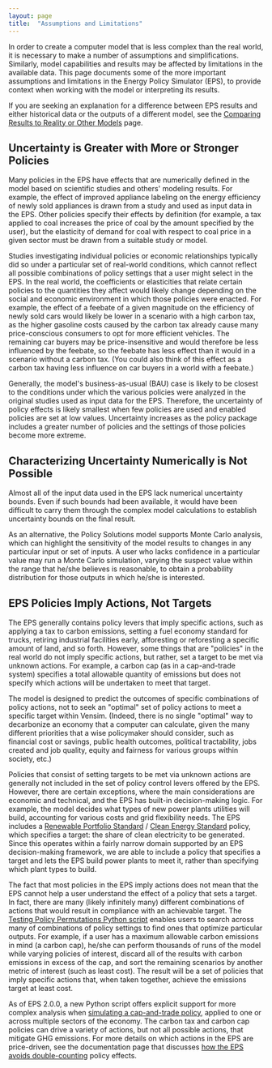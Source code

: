 ```yaml
---
layout: page
title:  "Assumptions and Limitations"
---
```


In order to create a computer model that is less complex than the real world, it is necessary to make a number of assumptions and simplifications.  Similarly, model capabilities and results may be affected by limitations in the available data.  This page documents some of the more important assumptions and limitations in the Energy Policy Simulator (EPS), to provide context when working with the model or interpreting its results.

If you are seeking an explanation for a difference between EPS results and either historical data or the outputs of a different model, see the [Comparing Results to Reality or Other Models](comparing-results.html) page.

## Uncertainty is Greater with More or Stronger Policies

Many policies in the EPS have effects that are numerically defined in the model based on scientific studies and others' modeling results.  For example, the effect of improved appliance labeling on the energy efficiency of newly sold appliances is drawn from a study and used as input data in the EPS.  Other policies specify their effects by definition (for example, a tax applied to coal increases the price of coal by the amount specified by the user), but the elasticity of demand for coal with respect to coal price in a given sector must be drawn from a suitable study or model.

Studies investigating individual policies or economic relationships typically did so under a particular set of real-world conditions, which cannot reflect all possible combinations of policy settings that a user might select in the EPS.  In the real world, the coefficients or elasticities that relate certain policies to the quantities they affect would likely change depending on the social and economic environment in which those policies were enacted.  For example, the effect of a feebate of a given magnitude on the efficiency of newly sold cars would likely be lower in a scenario with a high carbon tax, as the higher gasoline costs caused by the carbon tax already cause many price-conscious consumers to opt for more efficient vehicles.  The remaining car buyers may be price-insensitive and would therefore be less influenced by the feebate, so the feebate has less effect than it would in a scenario without a carbon tax.  (You could also think of this effect as a carbon tax having less influence on car buyers in a world with a feebate.)

Generally, the model's business-as-usual (BAU) case is likely to be closest to the conditions under which the various policies were analyzed in the original studies used as input data for the EPS.  Therefore, the uncertainty of policy effects is likely smallest when few policies are used and enabled policies are set at low values.  Uncertainty increases as the policy package includes a greater number of policies and the settings of those policies become more extreme.

## Characterizing Uncertainty Numerically is Not Possible

Almost all of the input data used in the EPS lack numerical uncertainty bounds.  Even if such bounds had been available, it would have been difficult to carry them through the complex model calculations to establish uncertainty bounds on the final result.

As an alternative, the Policy Solutions model supports Monte Carlo analysis, which can highlight the sensitivity of the model results to changes in any particular input or set of inputs.  A user who lacks confidence in a particular value may run a Monte Carlo simulation, varying the suspect value within the range that he/she believes is reasonable, to obtain a probability distribution for those outputs in which he/she is interested.

## EPS Policies Imply Actions, Not Targets

The EPS generally contains policy levers that imply specific actions, such as applying a tax to carbon emissions, setting a fuel economy standard for trucks, retiring industrial facilities early, afforesting or reforesting a specific amount of land, and so forth. However, some things that are "policies" in the real world do not imply specific actions, but rather, set a target to be met via unknown actions.  For example, a carbon cap (as in a cap-and-trade system) specifies a total allowable quantity of emissions but does not specify which actions will be undertaken to meet that target.

The model is designed to predict the outcomes of specific combinations of policy actions, not to seek an "optimal" set of policy actions to meet a specific target within Vensim.  (Indeed, there is no single "optimal" way to decarbonize an economy that a computer can calculate, given the many different priorities that a wise policymaker should consider, such as financial cost or savings, public health outcomes, political tractability, jobs created and job quality, equity and fairness for various groups within society, etc.)

Policies that consist of setting targets to be met via unknown actions are generally not included in the set of policy control levers offered by the EPS.  However, there are certain exceptions, where the main considerations are economic and technical, and the EPS has built-in decision-making logic.  For example, the model decides what types of new power plants utilities will build, accounting for various costs and grid flexibility needs.  The EPS includes a [Renewable Portfolio Standard](renewable-portfolio-standard.html) / [Clean Energy Standard](clean-energy-standard.html) policy, which specifies a target: the share of clean electricity to be generated.  Since this operates within a fairly narrow domain supported by an EPS decision-making framework, we are able to include a policy that specifies a target and lets the EPS build power plants to meet it, rather than specifying which plant types to build.

The fact that most policies in the EPS imply actions does not mean that the EPS cannot help a user understand the effect of a policy that sets a target.  In fact, there are many (likely infinitely many) different combinations of actions that would result in compliance with an achievable target.  The [Testing Policy Permutations Python script](testing-policy-permutations.html) enables users to search across many of combinations of policy settings to find ones that optimize particular outputs.  For example, if a user has a maximum allowable carbon emissions in mind (a carbon cap), he/she can perform thousands of runs of the model while varying policies of interest, discard all of the results with carbon emissions in excess of the cap, and sort the remaining scenarios by another metric of interest (such as least cost).  The result will be a set of policies that imply specific actions that, when taken together, achieve the emissions target at least cost.

As of EPS 2.0.0, a new Python script offers explicit support for more complex analysis when [simulating a cap-and-trade policy](simulating-cap-and-trade.html), applied to one or across multiple sectors of the economy.  The carbon tax and carbon cap policies can drive a variety of actions, but not all possible actions, that mitigate GHG emissions.  For more details on which actions in the EPS are price-driven, see the documentation page that discusses [how the EPS avoids double-counting](how-the-eps-avoids-double-counting) policy effects.
